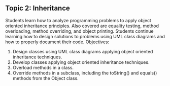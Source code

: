 ## Topic 2: Inheritance

Students learn how to analyze programming problems to apply object oriented inheritance principles. Also covered are equality testing, method overloading, method overriding, and object printing. Students continue learning how to design solutions to problems using UML class diagrams and how to properly document their code.
Objectives:

1. Design classes using UML class diagrams applying object oriented inheritance techniques.
2. Develop classes applying object oriented inheritance techniques.
3. Overload methods in a class.
4. Override methods in a subclass, including the toString() and equals() methods from the Object class.
